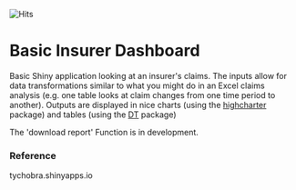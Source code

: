 ![Hits](https://hitcounter.pythonanywhere.com/count/tag.svg?url=https%3A%2F%2Fgithub.com%2FZoe0409%2FInsurance-Dashboard-with-Rshiny)

# Basic Insurer Dashboard

Basic Shiny application looking at an insurer's claims.  The inputs allow for data transformations similar to what you might do in an Excel claims analysis (e.g. one table looks at claim changes from one time period to another).  Outputs are displayed in nice charts (using the [highcharter](http://jkunst.com/highcharter/DT) package) and tables (using the [DT](package) package)

The 'download report' Function is in development.

### Reference

tychobra.shinyapps.io
